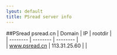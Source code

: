 ```yaml
---
lyout: default
title: PSread server info
---
```

##PSread
psread.cn
| Domain | IP | rootdir |  
| -------- | -------- | -------- |  
|  www.psread.cn | 113.31.25.60 | |
